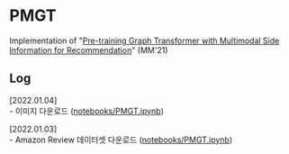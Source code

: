 # PMGT

Implementation of "[Pre-training Graph Transformer with Multimodal Side Information for Recommendation](https://arxiv.org/abs/2010.12284)" (MM'21)

## Log

[2022.01.04]  
    - 이미지 다운로드 ([notebooks/PMGT.ipynb](notebooks/PMGT.ipynb))

[2022.01.03]  
    - Amazon Review 데이터셋 다운로드 ([notebooks/PMGT.ipynb](notebooks/PMGT.ipynb))
